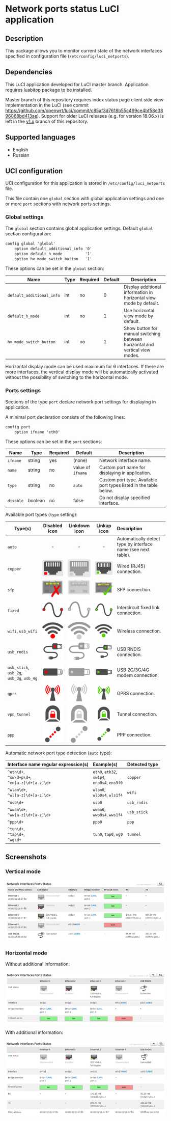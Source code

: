 # Network ports status LuCI application

## Description
This package allows you to monitor current state of the network interfaces specified in configuration file (`/etc/config/luci_netports`).

## Dependencies
This LuCI application developed for LuCI master branch. Application requires luabitop package to be installed.

Master branch of this repository requires index status page client side view implementation in the LuCI (see commit https://github.com/openwrt/luci/commit/c85af3d7618b55c499ce4bf58e3896068bd413ae). Support for older LuCI releases (e.g. for version 18.06.x) is left in the [v1.x](https://github.com/tano-systems/luci-app-tn-netports/tree/v1.x) branch of this repository.

## Supported languages
- English
- Russian

## UCI configuration
UCI configuration for this application is stored in `/etc/config/luci_netports` file.

This file contain one `global` section with global application settings and one or more `port` sections with network ports settings.

### Global settings

The `global` section contains global application settings. Default `global` section configuration:
```
config global 'global'
	option default_additional_info '0'
	option default_h_mode          '1'
	option hv_mode_switch_button   '1'
```

These options can be set in the `global` section:

| Name                      | Type    | Required | Default | Description                                                                  |
| ------------------------- | ------- | -------- | ------- | ---------------------------------------------------------------------------- |
| `default_additional_info` | int     | no       | 0       | Display additional information in horizontal view mode by default.           |
| `default_h_mode`          | int     | no       | 1       | Use horizontal view mode by default.                                         |
| `hv_mode_switch_button`   | int     | no       | 1       | Show button for manual switching between horizontal and vertical view modes. |

Horizontal display mode can be used maximum for 6 interfaces. If there are more interfaces, the vertical display mode will be automatically activated without the possibility of switching to the horizontal mode.

### Ports settings

Sections of the type `port` declare network port settings for displaying in application.

A minimal port declaration consists of the following lines:
```
config port
	option ifname 'eth0'
```
These options can be set in the `port` sections:

| Name                      | Type    | Required | Default | Description                                                                  |
| ------------------------- | ------- | -------- | ------- | ---------------------------------------------------------------------------- |
| `ifname`                  | string  | yes      | (none)  | Network interface name. |
| `name`                    | string  | no       | value of `ifname` | Custom port name for displaying in application. |
| `type`                    | string  | no       | `auto` | Custom port type. Available port types listed in the table below. |
| `disable`                 | boolean | no       | false  | Do not display specified interface. |

Available port types (`type` setting):

| Type(s) | Disabled icon | Linkdown icon | Linkup icon | Description |
| ----- |:------------:|:--------------:|:------------:| :---------- |
| `auto` | - | - | - | Automatically detect type by interface name (see next table). |
| `copper` | ![copper_disabled](htdocs/luci-static/resources/netports/icons/copper_disabled.svg?sanitize=true) | ![copper_down](htdocs/luci-static/resources/netports/icons/copper_down.svg?sanitize=true) | ![copper_up](htdocs/luci-static/resources/netports/icons/copper_up.svg?sanitize=true) | Wired (RJ45) connection. |
| `sfp` | ![sfp_disabled](htdocs/luci-static/resources/netports/icons/sfp_disabled.svg?sanitize=true) | ![sfp_down](htdocs/luci-static/resources/netports/icons/sfp_down.svg?sanitize=true) | ![sfp_up](htdocs/luci-static/resources/netports/icons/sfp_up.svg?sanitize=true) | SFP connection. |
| `fixed` | ![fixed_disabled](htdocs/luci-static/resources/netports/icons/fixed_disabled.svg?sanitize=true) | ![fixed_down](htdocs/luci-static/resources/netports/icons/fixed_down.svg?sanitize=true) | ![fixed_up](htdocs/luci-static/resources/netports/icons/fixed_up.svg?sanitize=true) | Intercircuit fixed link connection. |
| `wifi`, `usb_wifi` | ![wifi_disabled](htdocs/luci-static/resources/netports/icons/wifi_disabled.svg?sanitize=true) | ![wifi_down](htdocs/luci-static/resources/netports/icons/wifi_down.svg?sanitize=true) | ![wifi_up](htdocs/luci-static/resources/netports/icons/wifi_up.svg?sanitize=true) | Wireless connection. |
| `usb_rndis` | ![usb_rndis_disabled](htdocs/luci-static/resources/netports/icons/usb_rndis_disabled.svg?sanitize=true) | ![usb_rndis_down](htdocs/luci-static/resources/netports/icons/usb_rndis_down.svg?sanitize=true) | ![usb_rndis_up](htdocs/luci-static/resources/netports/icons/usb_rndis_up.svg?sanitize=true) | USB RNDIS connection. |
| `usb_stick`, `usb_2g`, `usb_3g`, `usb_4g` | ![usb_stick_disabled](htdocs/luci-static/resources/netports/icons/usb_stick_disabled.svg?sanitize=true) | ![usb_stick_down](htdocs/luci-static/resources/netports/icons/usb_stick_down.svg?sanitize=true) | ![usb_stick_up](htdocs/luci-static/resources/netports/icons/usb_stick_up.svg?sanitize=true) | USB 2G/3G/4G modem connection. |
| `gprs` | ![gprs_disabled](htdocs/luci-static/resources/netports/icons/gprs_disabled.svg?sanitize=true) | ![gprs_down](htdocs/luci-static/resources/netports/icons/gprs_down.svg?sanitize=true) | ![gprs_up](htdocs/luci-static/resources/netports/icons/gprs_up.svg?sanitize=true) | GPRS connection. |
| `vpn`, `tunnel` | ![tunnel_disabled](htdocs/luci-static/resources/netports/icons/tunnel_disabled.svg?sanitize=true) | ![tunnel_down](htdocs/luci-static/resources/netports/icons/tunnel_down.svg?sanitize=true) | ![tunnel_up](htdocs/luci-static/resources/netports/icons/tunnel_up.svg?sanitize=true) | Tunnel connection. |
| `ppp` | ![ppp_disabled](htdocs/luci-static/resources/netports/icons/ppp_disabled.svg?sanitize=true) | ![ppp_down](htdocs/luci-static/resources/netports/icons/ppp_down.svg?sanitize=true) | ![ppp_up](htdocs/luci-static/resources/netports/icons/ppp_up.svg?sanitize=true) | PPP connection. |

Automatic network port type detection (`auto` type):

| Interface name regular expression(s) | Example(s) | Detected type |
| :------------- | :--- | :--- |
| `^eth\d+`,<br />`^sw\d+p\d+`,<br />`^en[a-z]\d+[a-z]\d+` | `eth0`, `eth32`,<br />`sw1p4`,<br />`enp0s4`, `ens9f0` | `copper` |
| `^wlan\d+`,<br />`^wl[a-z]\d+[a-z]\d+` | `wlan0`,<br />`wlp0s4`, `wls1f4` | `wifi` |
| `^usb\d+` | `usb0` | `usb_rndis` |
| `^wwan\d+`,<br />`^ww[a-z]\d+[a-z]\d+` | `wwan0`,<br />`wwp0s4`, `wws1f4` | `usb_stick` |
| `^ppp\d+` | `ppp0` | `ppp` |
| `^tun\d+`,<br />`^tap\d+`,<br />`^wg\d+` | `tun0`, `tap0`, `wg0` | `tunnel` |

## Screenshots

### Vertical mode

![Vertical view mode](screenshots/v-mode-5-ports.png?raw=true "Vertical view mode")

### Horizontal mode

Without additional information:

![Horizontal view mode](screenshots/h-mode-5-ports.png?raw=true "Horizontal view mode")

With additional information:

![Horizontal view mode (with extra information)](screenshots/h-mode-5-ports-extra.png?raw=true "Horizontal view mode (with extra information)")
